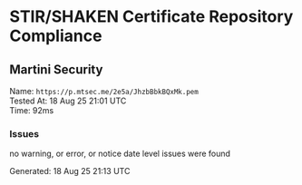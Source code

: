 # STIR/SHAKEN Certificate Repository Compliance

## Martini Security

Name: `https://p.mtsec.me/2e5a/JhzbBbkBQxMk.pem`\
Tested At: 18 Aug 25 21:01 UTC\
Time: 92ms

### Issues

no warning, or error, or notice date level issues were found

Generated: 18 Aug 25 21:13 UTC
